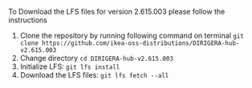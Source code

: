 To Download the LFS files for version 2.615.003 please follow the instructions

1. Clone the repository by running following command on terminal `git clone https://github.com/ikea-oss-distributions/DIRIGERA-hub-v2.615.003`
2. Change directory `cd DIRIGERA-hub-v2.615.003`
3. Initialize LFS: `git lfs install`
4. Download the LFS files: `git lfs fetch --all`
